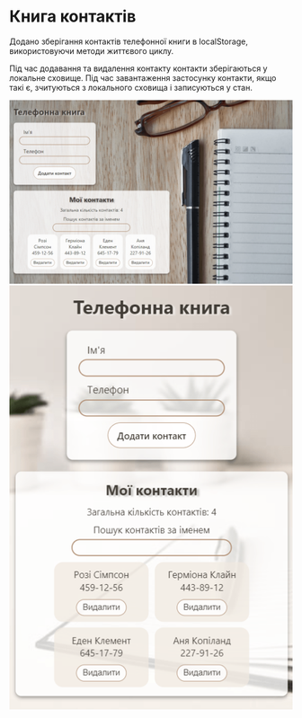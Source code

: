 # Книга контактів
Додано зберігання контактів телефонної книги в localStorage, використовуючи методи життєвого циклу.

Під час додавання та видалення контакту контакти зберігаються у локальне сховище.
Під час завантаження застосунку контакти, якщо такі є, зчитуються з локального сховища і записуються у стан.

![Phonebook site page](./assets/phonebook.png)
![Phonebook site page mobile](./assets/phonebookMob.png)